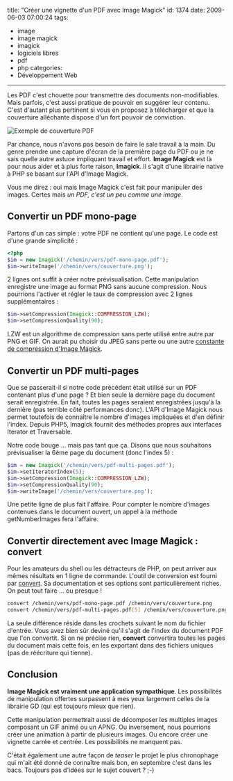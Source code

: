 title: "Créer une vignette d'un PDF avec Image Magick"
id: 1374
date: 2009-06-03 07:00:24
tags:
- image
- image magick
- imagick
- logiciels libres
- pdf
- php
categories:
- Développement Web
---

Les PDF c'est chouette pour transmettre des documents non-modifiables. Mais parfois, c'est aussi pratique de pouvoir en suggérer leur contenu. C'est d'autant plus pertinent si vous en proposez à télécharger et que la couverture alléchante dispose d'un fort pouvoir de conviction.

![Exemple de couverture PDF](/images/2009/06/pdf-sample-cover.png "Exemple de couverture PDF")

Par chance, nous n'avons pas besoin de faire le sale travail à la main. Du genre prendre une capture d'écran de la première page du PDF ou je ne sais quelle autre astuce impliquant travail et effort. **Image Magick** est là pour nous aider et à plus forte raison, **Imagick**. Il s'agit d'une librairie native à PHP se basant sur l'API d'Image Magick.

Vous me direz : oui mais Image Magick c'est fait pour manipuler des images. Certes mais _un PDF, c'est un peu comme une image_.

<!--more-->

## Convertir un PDF mono-page

Partons d'un cas simple : votre PDF ne contient qu'une page. Le code est d'une grande simplicité :

```php
<?php
$im = new Imagick('/chemin/vers/pdf-mono-page.pdf');
$im->writeImage('/chemin/vers/couverture.png');
```

2 lignes ont suffit à créer notre prévisualisation. Cette manipulation enregistre une image au format PNG sans aucune compression. Nous pourrions l'activer et régler le taux de compression avec 2 lignes supplémentaires :

```php
$im->setCompression(Imagick::COMPRESSION_LZW);
$im->setCompressionQuality(90);
```

LZW est un algorithme de compression sans perte utilisé entre autre par PNG et GIF. On aurait pu choisir du JPEG sans perte ou une autre [constante de compression d'Image Magick](http://fr.php.net/manual/en/imagick.constants.php).

## Convertir un PDF multi-pages

Que se passerait-il si notre code précédent était utilisé sur un PDF contenant plus d'une page ? Et bien seule la dernière page du document serait enregistrée. En fait, toutes les pages seraient enregistrées jusqu'à la dernière (pas terrible côté performances donc).
L'API d'Image Magick nous permet toutefois de connaître le nombre d'images impliquées et d'en définir l'index. Depuis PHP5, Imagick fournit des méthodes propres aux interfaces Iterator et Traversable.

Notre code bouge ... mais pas tant que ça. Disons que nous souhaitons prévisualiser la 6ème page du document (donc l'index 5) :

```php
$im = new Imagick('/chemin/vers/pdf-multi-pages.pdf');
$im->setIteratorIndex(5);
$im->setCompression(Imagick::COMPRESSION_LZW);
$im->setCompressionQuality(90);
$im->writeImage('/chemin/vers/couverture.png');
```

Une petite ligne de plus fait l'affaire. Pour compter le nombre d'images contenues dans le document ouvert, un appel à la méthode getNumberImages fera l'affaire.

## Convertir directement avec Image Magick : convert

Pour les amateurs du shell ou les détracteurs de PHP, on peut arriver aux mêmes résultats en 1 ligne de commande. L'outil de conversion est fourni par [convert](http://www.imagemagick.org/script/convert.php). Sa documentation et ses options sont particulièrement riches. On peut tout faire ... ou presque !

```bash
convert /chemin/vers/pdf-mono-page.pdf /chemin/vers/couverture.png
convert /chemin/vers/pdf-multi-pages.pdf[5] /chemin/vers/couverture.png
```

La seule différence réside dans les crochets suivant le nom du fichier d'entrée. Vous avez bien sûr deviné qu'il s'agit de l'index du document PDF que l'on convertit. Si on ne précise rien, **convert** convertira toutes les pages du document mais cette fois, en les exportant dans des fichiers uniques (pas de réécriture qui tienne).

## Conclusion

**Image Magick est vraiment une application sympathique**. Les possibilités de manipulation offertes surpassent à mes yeux largement celles de la librairie GD (qui est toujours mieux que rien).

Cette manipulation permettrait aussi de décomposer les multiples images composant un GIF animé ou un APNG. Ou inversement, nous pourrions créer une animation à partir de plusieurs images. Ou encore créer une vignette carrée et centrée. Les possibilités ne manquent pas.

C'était également une autre façon de _teaser_ le projet le plus chronophage qui m'ait été donné de connaître mais bon, en septembre c'est dans les bacs. Toujours pas d'idées sur le sujet couvert ? ;-)